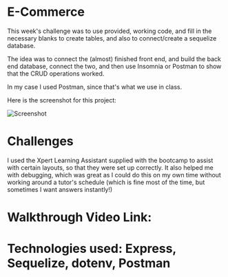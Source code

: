 # E-Commerce

This week's challenge was to use provided, working code, and fill in the necessary blanks to create tables, and also to connect/create a sequelize database.

The idea was to connect the (almost) finished front end, and build the back end database, connect the two, and then use Insomnia or Postman to show that the CRUD operations worked.

In my case I used Postman, since that's what we use in class.

Here is the screenshot for this project:

![Screenshot](https://github.com/Splash1972/E-Commerce/assets/161398773/af5a0937-fadd-4c34-bab7-8a57fa9b56df)

# Challenges
I used the Xpert Learning Assistant supplied with the bootcamp to assist with certain layouts, so that they were set up correctly.  It also helped me with debugging, which was great as I could do this on my own time without working around a tutor's schedule (which is fine most of the time, but sometimes I want answers instantly!)

# Walkthrough Video Link:



# Technologies used:  Express, Sequelize, dotenv, Postman
